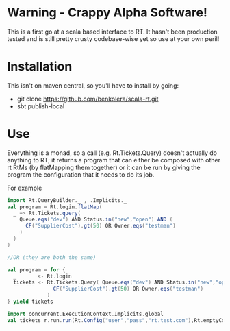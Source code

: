 Warning - Crappy Alpha Software!
================================

This is a first go at a scala based interface to RT. It hasn't been production
tested and is still pretty crusty codebase-wise yet so use at your own peril! 

Installation
============
This isn't on maven central, so you'll have to install by going:

* git clone https://github.com/benkolera/scala-rt.git
* sbt publish-local

Use
===
Everything is a monad, so a call (e.g. Rt.Tickets.Query) doesn't actually do
anything to RT; it returns a program that can either be composed with other
rt RtMs (by flatMapping them together) or it can be run by giving the program
the configuration that it needs to do its job.

For example

```scala
import Rt.QueryBuilder._ , .Implicits._
val program = Rt.login.flatMap(
  _ => Rt.Tickets.query(
    Queue.eqs("dev") AND Status.in("new","open") AND (
      CF("SupplierCost").gt(50) OR Owner.eqs("testman")
    )
  )
)

//OR (they are both the same)

val program = for {
  _       <- Rt.login
  tickets <- Rt.Tickets.Query( Queue.eqs("dev") AND Status.in("new","open") AND (
               CF("SupplierCost").gt(50) OR Owner.eqs("testman")
             )
} yield tickets

import concurrent.ExecutionContext.Implicits.global
val tickets r.run.run(Rt.Config("user","pass","rt.test.com"),Rt.emptyCookieJar)
```


